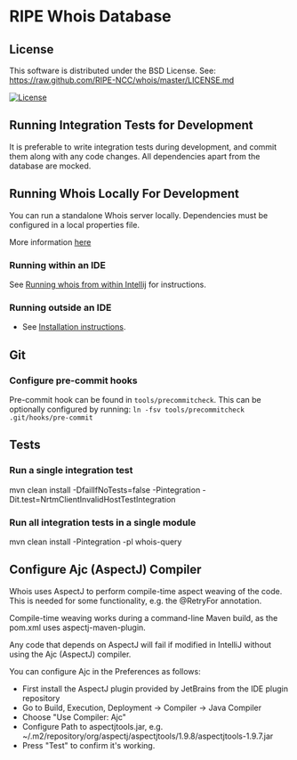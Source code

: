 # RIPE Whois Database

License
-------
This software is distributed under the BSD License.
See: https://raw.github.com/RIPE-NCC/whois/master/LICENSE.md

[![License](https://img.shields.io/badge/License-BSD%203--Clause-blue.svg)](https://opensource.org/licenses/BSD-3-Clause)

Running Integration Tests for Development
-----------------------------------------

It is preferable to write integration tests during development, and commit them along with any code changes. All dependencies apart from the database are mocked.

Running Whois Locally For Development
-------------------------------------

You can run a standalone Whois server locally. Dependencies must be configured in a local properties file.

More information [here](https://apps.db.ripe.net/docs/)

### Running within an IDE

See [Running whois from within Intellij](https://apps.db.ripe.net/docs/18.Installation-and-Development/03-Building-whois.html#running-whois-from-within-intellij) for instructions.

### Running outside an IDE
- See [Installation instructions](https://apps.db.ripe.net/docs/18.Installation-and-Development/06-Installation-instructions.html#installation-instructions).

Git
---

### Configure pre-commit hooks

Pre-commit hook can be found in `tools/precommitcheck`. This can be optionally configured by running: `ln -fsv tools/precommitcheck .git/hooks/pre-commit`

Tests
-----

### Run a single integration test

mvn clean install -DfailIfNoTests=false -Pintegration -Dit.test=NrtmClientInvalidHostTestIntegration

### Run all integration tests in a single module

mvn clean install -Pintegration -pl whois-query


## Configure Ajc (AspectJ) Compiler

Whois uses AspectJ to perform compile-time aspect weaving of the code. This is needed for some functionality, e.g. the @RetryFor annotation.

Compile-time weaving works during a command-line Maven build, as the pom.xml uses aspectj-maven-plugin.

Any code that depends on AspectJ will fail if modified in IntelliJ without using the Ajc (AspectJ) compiler.

You can configure Ajc in the Preferences as follows:

* First install the AspectJ plugin provided by JetBrains from the IDE plugin repository
* Go to Build, Execution, Deployment -> Compiler -> Java Compiler
* Choose "Use Compiler: Ajc"
* Configure Path to aspectjtools.jar, e.g. ~/.m2/repository/org/aspectj/aspectjtools/1.9.8/aspectjtools-1.9.7.jar
* Press "Test" to confirm it's working.
